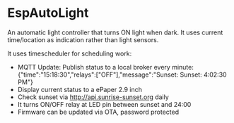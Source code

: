 # EspAutoLight

An automatic light controller that turns ON light when dark. It
uses current time/location as indication rather than light sensors.

It uses timescheduler for scheduling work:
- MQTT Update: Publish status to a local broker every minute:
  {"time":"15:18:30","relays":["OFF"],"message":"Sunset: Sunset: 4:02:30 PM"}
- Display current status to a ePaper 2.9 inch
- Check sunset via http://api.sunrise-sunset.org daily
- It turns ON/OFF relay at LED pin between sunset and 24:00
- Firmware can be updated via OTA, password protected
